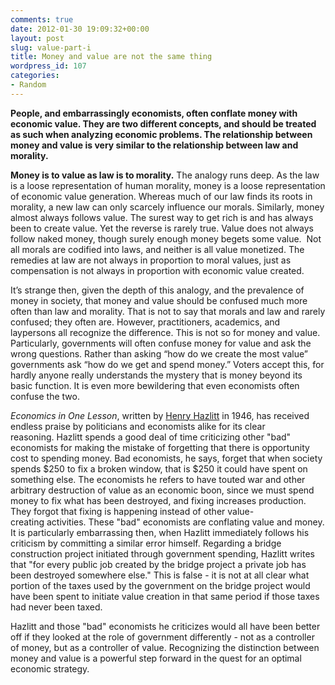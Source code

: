 ```yaml
---
comments: true
date: 2012-01-30 19:09:32+00:00
layout: post
slug: value-part-i
title: Money and value are not the same thing
wordpress_id: 107
categories:
- Random
---
```


**People, and embarrassingly economists, often conflate money with economic value. They are two different concepts, and should be treated as such when analyzing economic problems. The relationship between money and value is very similar to the relationship between law and morality.**

**Money is to value as law is to morality.** The analogy runs deep. As the law is a loose representation of human morality, money is a loose representation of economic value generation. Whereas much of our law finds its roots in morality, a new law can only scarcely influence our morals. Similarly, money almost always follows value. The surest way to get rich is and has always been to create value. Yet the reverse is rarely true. Value does not always follow naked money, though surely enough money begets some value.  Not all morals are codified into laws, and neither is all value monetized. The remedies at law are not always in proportion to moral values, just as compensation is not always in proportion with economic value created.

It’s strange then, given the depth of this analogy, and the prevalence of money in society, that money and value should be confused much more often than law and morality. That is not to say that morals and law and rarely confused; they often are. However, practitioners, academics, and laypersons all recognize the difference. This is not so for money and value. Particularly, governments will often confuse money for value and ask the wrong questions. Rather than asking “how do we create the most value” governments ask “how do we get and spend money.” Voters accept this, for hardly anyone really understands the mystery that is money beyond its basic function. It is even more bewildering that even economists often confuse the two.

_Economics in One Lesson_, written by [Henry Hazlitt](http://en.wikipedia.org/wiki/Henry_Hazlitt) in 1946, has received endless praise by politicians and economists alike for its clear reasoning. Hazlitt spends a good deal of time criticizing other "bad" economists for making the mistake of forgetting that there is opportunity cost to spending money. Bad economists, he says, forget that when society spends $250 to fix a broken window, that is $250 it could have spent on something else. The economists he refers to have touted war and other arbitrary destruction of value as an economic boon, since we must spend money to fix what has been destroyed, and fixing increases production. They forgot that fixing is happening instead of other value-creating activities. These "bad" economists are conflating value and money. It is particularly embarrassing then, when Hazlitt immediately follows his criticism by committing a similar error himself. Regarding a bridge construction project initiated through government spending, Hazlitt writes that "for every public job created by the bridge project a private job has been destroyed somewhere else." This is false - it is not at all clear what portion of the taxes used by the government on the bridge project would have been spent to initiate value creation in that same period if those taxes had never been taxed.

Hazlitt and those "bad" economists he criticizes would all have been better off if they looked at the role of government differently - not as a controller of money, but as a controller of value. Recognizing the distinction between money and value is a powerful step forward in the quest for an optimal economic strategy.
